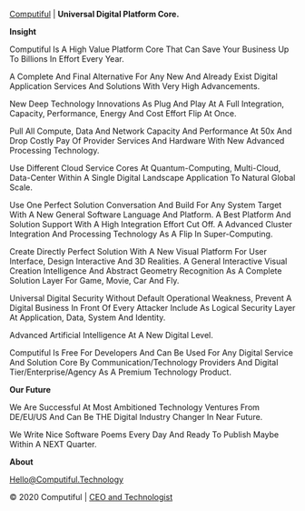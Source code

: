 <a target="_blank" href="http://Computiful.Technology">Computiful</a> | <b>Universal Digital Platform Core.</b>

<b>Insight</b>

Computiful Is A High Value Platform Core That Can Save Your Business Up To Billions In Effort Every Year.

A Complete And Final Alternative For Any New And Already Exist Digital Application Services And Solutions With Very High Advancements.

New Deep Technology Innovations As Plug And Play At A Full Integration, Capacity, Performance, Energy And Cost Effort Flip At Once.

Pull All Compute, Data And Network Capacity And Performance At 50x And Drop Costly Pay Of Provider Services And Hardware With New Advanced Processing Technology.

Use Different Cloud Service Cores At Quantum-Computing, Multi-Cloud, Data-Center Within A Single Digital Landscape Application To Natural Global Scale.

Use One Perfect Solution Conversation And Build For Any System Target With A New General Software Language And Platform. A Best Platform And Solution Support With A High Integration Effort Cut Off. A Advanced Cluster Integration And Processing Technology As A Flip In Super-Computing.

Create Directly Perfect Solution With A New Visual Platform For User Interface, Design Interactive And 3D Realities. A General Interactive Visual Creation Intelligence And Abstract Geometry Recognition As A Complete Solution Layer For Game, Movie, Car And Fly.

Universal Digital Security Without Default Operational Weakness, Prevent A Digital Business In Front Of Every Attacker Include As Logical Security Layer At Application, Data, System And Identity.

Advanced Artificial Intelligence At A New Digital Level.

Computiful Is Free For Developers And Can Be Used For Any Digital Service And Solution Core By Communication/Technology Providers And Digital Tier/Enterprise/Agency As A Premium Technology Product.

<b>Our Future</b>

We Are Successful At Most Ambitioned Technology Ventures From DE/EU/US And Can Be THE Digital Industry Changer In Near Future.

We Write Nice Software Poems Every Day And Ready To Publish Maybe Within A NEXT Quarter.

<b>About</b>

<a class="mail" href="mailto:Hello@Computiful.Technology">Hello@Computiful.Technology</a>

<div class="copy">© 2020 Computiful | <a class="founder" href="https://linkedin.com/in/ms84/">CEO and Technologist</a></div>
